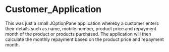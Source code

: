 # Customer_Application
This was just a small JOptionPane application whereby a customer enters their details such as name, mobile number, product price and repayment month of the product or products purchased. The application will then calculate the monthly repayment based on the product price and repayment month.
